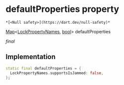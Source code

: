 


# defaultProperties property




    *[<Null safety>](https://dart.dev/null-safety)*


[Map](https://api.flutter.dev/flutter/dart-core/Map-class.html)&lt;[LockPropertyNames](../../yonomi-sdk/LockPropertyNames.md), [bool](https://api.flutter.dev/flutter/dart-core/bool-class.html)> defaultProperties
  
_final_






## Implementation

```dart
static final defaultProperties = {
  LockPropertyNames.supportsIsJammed: false,
};


```







